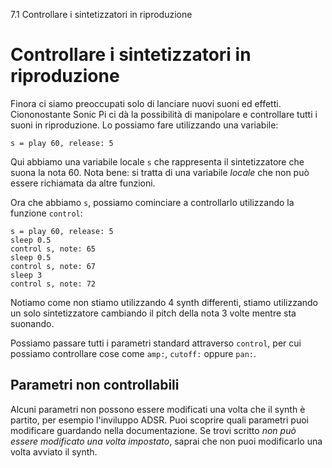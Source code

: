 7.1 Controllare i sintetizzatori in riproduzione

# Controllare i sintetizzatori in riproduzione

Finora ci siamo preoccupati solo di lanciare nuovi suoni ed effetti. Ciononostante Sonic Pi ci dà la possibilità di manipolare e controllare tutti i suoni in riproduzione. Lo possiamo fare utilizzando una variabile:

```
s = play 60, release: 5
```

Qui abbiamo una variabile locale `s` che rappresenta il sintetizzatore che suona la nota 60. Nota bene: si tratta di una variabile *locale* che non può essere richiamata da altre funzioni.

Ora che abbiamo `s`, possiamo cominciare a controllarlo utilizzando la funzione `control`:

```
s = play 60, release: 5
sleep 0.5
control s, note: 65
sleep 0.5
control s, note: 67
sleep 3
control s, note: 72
```

Notiamo come non stiamo utilizzando 4 synth differenti, stiamo utilizzando un solo sintetizzatore cambiando il pitch della nota 3 volte mentre sta suonando.

Possiamo passare tutti i parametri standard attraverso `control`, per cui possiamo controllare cose come `amp:`, `cutoff:` oppure `pan:`.

## Parametri non controllabili

Alcuni parametri non possono essere modificati una volta che il synth è partito, per esempio l'inviluppo ADSR. Puoi scoprire quali parametri puoi modificare guardando nella documentazione. Se trovi scritto *non può essere modificato una volta impostato*, saprai che non puoi modificarlo una volta avviato il synth.
